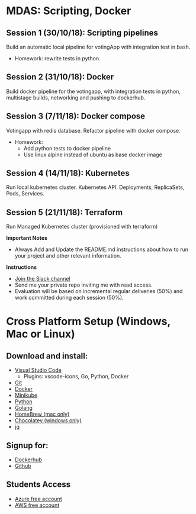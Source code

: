 #  MDAS: Scripting, Docker

## Session 1 (30/10/18): Scripting pipelines
Build an automatic local pipeline for votingApp with integration test in bash.
* Homework: rewrite tests in python.

## Session 2 (31/10/18): Docker
Build docker pipeline for the votingapp, with integration tests in python, multistage builds, networking and pushing to dockerhub.

## Session 3 (7/11/18): Docker compose
Votingapp with redis database.
Refactor pipeline with docker compose.
* Homework: 
  * Add python tests to docker pipeline
  * Use linux alpine instead of ubuntu as base docker image

## Session 4 (14/11/18): Kubernetes
Run local kubernetes cluster. Kubernetes API. Deployments, ReplicaSets, Pods, Services.

## Session 5 (21/11/18): Terraform
Run Managed Kubernetes cluster (provisioned with terraform)

**Important Notes**
  * Always Add and Update the README.md instructions about how to run your project and other relevant information.

**Instructions**
  * [Join the Slack channel](https://join.slack.com/t/mdas-principios/shared_invite/enQtNDY3NTg5NzE0NjMwLWE0MDU3MWU1MzExOTVlM2M0NmJhMDIxZTJhMDQ1YTM0MTIxOTkxMGI4NWUzMmVlY2Y2MmQ2NjJmYmM0NzE1MjE)
  * Send me your private repo inviting me with read access.
  * Evaluation will be based on incremental regular deliveries (50%) and work committed during each session (50%).

# Cross Platform Setup (Windows, Mac or Linux)

## Download and install:
* [Visual Studio Code](https://code.visualstudio.com/download)
  * Plugins: vscode-icons, Go, Python, Docker 
* [Git](https://git-scm.com/downloads)
* [Docker](https://www.docker.com/products/docker-desktop)
* [Minikube](https://github.com/kubernetes/minikube)
* [Python](https://www.python.org/downloads/)
* [Golang](https://golang.org/dl/)
* [HomeBrew (mac only)](https://brew.sh/)
* [Chocolatey (windows only)](https://chocolatey.org/)
* [jq](https://stedolan.github.io/jq/download/)

## Signup for:
* [Dockerhub](https://hub.docker.com)
* [Github](https://github.com)

## Students Access 
* [Azure free account](https://azure.microsoft.com/en-us/education/)
* [AWS free account](https://aws.amazon.com/education/awseducate/)